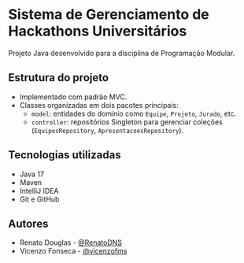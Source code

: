 # Sistema de Gerenciamento de Hackathons Universitários

Projeto Java desenvolvido para a disciplina de Programação Modular.

## Estrutura do projeto

- Implementado com padrão MVC.
- Classes organizadas em dois pacotes principais:
    - `model`: entidades do domínio como `Equipe`, `Projeto`, `Jurado`, etc.
    - `controller`: repositórios Singleton para gerenciar coleções (`EquipesRepository`, `ApresentacoesRepository`).

## Tecnologias utilizadas

- Java 17
- Maven
- IntelliJ IDEA
- Git e GitHub

## Autores

- Renato Douglas - [@RenatoDNS](https://github.com/RenatoDNS)
- Vicenzo Fonseca - [@vicenzofms](https://github.com/vicenzofms)